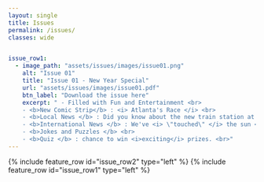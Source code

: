 ```yaml
---
layout: single
title: Issues
permalink: /issues/
classes: wide


issue_row1:
  - image_path: "assets/issues/images/issue01.png"
    alt: "Issue 01"
    title: "Issue 01 - New Year Special"
    url: "assets/issues/images/issue01.pdf"
    btn_label: "Download the issue here"
    excerpt: " - Filled with Fun and Entertainment <br> 
    - <b>New Comic Strip</b> : <i> Atlanta's Race </i> <br> 
    - <b>Local News </b> : Did you know about the new train station at <i> Beaulieu </i> ? <br>
    - <b>International News </b> : We've <i> \"touched\" </i> the sun <br>
    - <b>Jokes and Puzzles </b> <br>
    - <b>Quiz </b> : chance to win <i>exciting</i> prizes. <br>"
---
```


<style>
    .page__content .archive__item-title {
    margin-top: 0.1em;
    border-bottom: solid;
}
    .page__content p, .page__content li, .page__content dl {
    font-size: 1em;
    line-height: 1.2em;
}
    #issue-one a{
        color: #000;
        }
</style>

{% include feature_row id="issue_row2" type="left" %}
{% include feature_row id="issue_row1" type="left" %}
